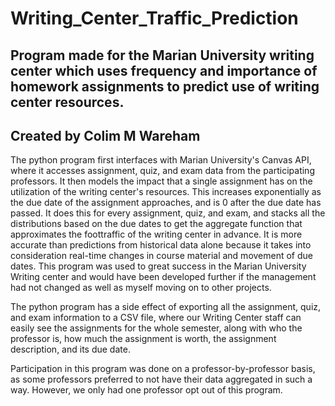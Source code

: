 # Writing_Center_Traffic_Prediction
Program made for the Marian University writing center which uses frequency and importance of homework assignments to predict use of writing center resources.
---------------------------------------------------
Created by Colim M Wareham
---------------------------------------------------
The python program first interfaces with Marian University's Canvas API, where it accesses assignment, quiz, and exam data from the participating professors.
It then models the impact that a single assignment has on the utilization of the writing center's resources. This increases exponentially as the due date of the assignment approaches, and is 0 after the due date has passed.
It does this for every assignment, quiz, and exam, and stacks all the distributions based on the due dates to get the aggregate function that approximates the foottraffic of the writing center in advance.
It is more accurate than predictions from historical data alone because it takes into consideration real-time changes in course material and movement of due dates.
This program was used to great success in the Marian University Writing center and would have been developed further if the management had not changed as well as myself moving on to other projects.

The python program has a side effect of exporting all the assignment, quiz, and exam information to a CSV file, where our Writing Center staff can easily see the assignments for the whole semester, along with who the professor is, how much the assignment is worth, the assignment description, and its due date.

Participation in this program was done on a professor-by-professor basis, as some professors preferred to not have their data aggregated in such a way. However, we only had one professor opt out of this program.
